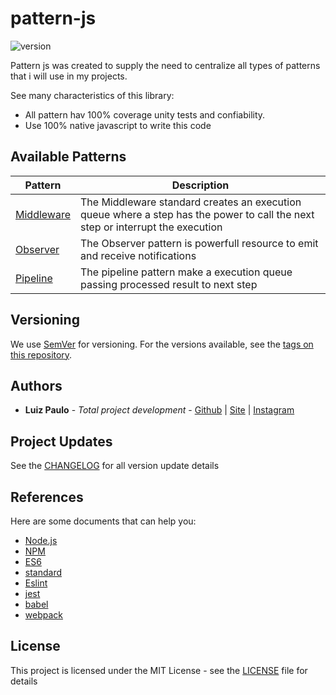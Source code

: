 # pattern-js
![version](https://d25lcipzij17d.cloudfront.net/badge.svg?id=gh&type=6&v=1.3.0&x2=0)

Pattern js was created to supply the need to centralize all types of patterns that i will use in my projects.

See many characteristics of this library:
- All pattern hav 100% coverage unity tests and confiability.
- Use 100% native javascript to write this code

## Available Patterns
| Pattern | Description|
| - | - |
| [Middleware](docs/MIDDLEWARE-PATTERN-JS.md) | The Middleware standard creates an execution queue where a step has the power to call the next step or interrupt the execution |
| [Observer](docs/OBSERVER-PATTERN-JS.md)     | The Observer pattern is powerfull resource to emit and receive notifications |
| [Pipeline](docs/PIPELINE-PATTERN-JS.md)     | The pipeline pattern make a execution queue passing processed result to next step |

## Versioning

We use [SemVer](http://semver.org/) for versioning. For the versions available, see the [tags on this repository](https://github.com/lppjunior/pattern-js/tags).

## Authors

* **Luiz Paulo** - *Total project development* - [Github](https://github.com/lppjunior) | [Site](http://lppjunior.com) | [Instagram](https://instagram.com/lppjunior)

## Project Updates

See the [CHANGELOG](CHANGELOG.md) for all version update details

## References

Here are some documents that can help you:

* [Node.js](https://nodejs.org/en/)
* [NPM](https://www.npmjs.com/)
* [ES6](http://es6-features.org/)
* [standard](https://standardjs.com/)
* [Eslint](https://eslint.org/)
* [jest](https://jestjs.io/)
* [babel](https://babeljs.io/)
* [webpack](https://webpack.js.org/)

## License

This project is licensed under the MIT License - see the [LICENSE](LICENSE) file for details
